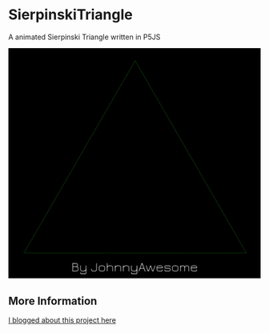 # SierpinskiTriangle
A animated Sierpinski Triangle written in P5JS

![SierpinskiTriangle](https://github.com/johnnyawesome/SierpinskiTriangle/blob/master/SierpinskiTriangle/DemoImg/SierpinskiTriangleGenerations.gif)

## More Information

[I blogged about this project here](https://breaksome.tech/coding-the-sierpinski-triangle-in-p5js/)

